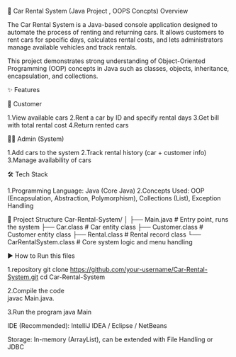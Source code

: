 
  🚗 Car Rental System (Java Project , OOPS Concpts)
            Overview

  The Car Rental System is a Java-based console application designed to automate the process of renting and returning cars.
  It allows customers to rent cars for specific days, calculates rental costs, and lets administrators manage available vehicles and track rentals.

This project demonstrates strong understanding of Object-Oriented Programming (OOP) concepts in Java such as classes, objects, inheritance, encapsulation, and collections.

✨ Features

  👤 Customer

  1.View available cars
  2.Rent a car by ID and specify rental days
  3.Get bill with total rental cost
  4.Return rented cars

👨‍💼 Admin (System)

  1.Add cars to the system
  2.Track rental history (car + customer info)
  3.Manage availability of cars

🛠️ Tech Stack

  1.Programming Language: Java (Core Java)
  2.Concepts Used: OOP (Encapsulation, Abstraction, Polymorphism), Collections (List), Exception Handling


📂 Project Structure
  Car-Rental-System/
│
├── Main.java              # Entry point, runs the system
├── Car.class               # Car entity class
├── Customer.class          # Customer entity class
├── Rental.class            # Rental record class
└── CarRentalSystem.class   # Core system logic and menu handling


▶️ How to Run this files

  1.repository
    git clone https://github.com/your-username/Car-Rental-System.git
    cd Car-Rental-System

  2.Compile the code  
    javac Main.java.

  3.Run the program
    java Main





IDE (Recommended): IntelliJ IDEA / Eclipse / NetBeans

Storage: In-memory (ArrayList), can be extended with File Handling or JDBC
